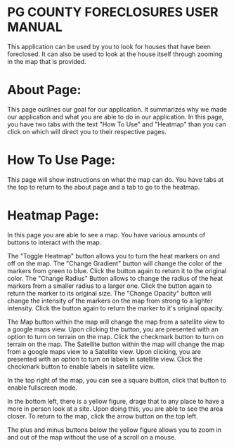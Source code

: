 # PG COUNTY FORECLOSURES USER MANUAL
This application can be used by you to look for houses that have been foreclosed. It can also be used to look at the house itself through zooming in the map that is provided.

# About Page:
This page outlines our goal for our application. It summarizes why we made our application and what you are able to do in our application.
In this page, you have two tabs with the text "How To Use" and "Heatmap" than you can click on which will direct you to their respective pages.

# How To Use Page:
This page will show instructions on what the map can do. You have tabs at the top to return to the about page and a tab to go to the heatmap.

# Heatmap Page:
In this page you are able to see a map. You have various amounts of buttons to interact with the map.

The "Toggle Heatmap" button allows you to turn the heat markers on and off on the map.
The "Change Gradient" button will change the color of the markers from green to blue. Click the button again to return it to the original color.
The "Change Radius" Button allows to change the radius of the heat markers from a smaller radius to a larger one. Click the button again to return the marker to its original size.
The "Change Opacity" button will change the intensity of the markers on the map from strong to a lighter intensity. Click the button again to return the marker to it's original opacity.

The Map button within the map will change the map from a satellite view to a google maps view. Upon clicking the button, you are presented with an option to turn on terrain on the map. Click the checkmark button to turn on terrain on the map.
The Satellite button within the map will change the map from a google maps view to a Satellite view. Upon clicking, you are presented with an option to turn on labels in satellite view. Click the checkmark button to enable labels in satellite view.

In the top right of the map, you can see a square button, click that button to enable fullscreen mode.

In the bottom left, there is a yellow figure, drage that to any place to have a more in person look at a site. Upon doing this, you are able to see the area closer. To return to the map, click the arrow button on the top left.

The plus and minus buttons below the yellow figure allows you to zoom in and out of the map without the use of a scroll on a mouse.


